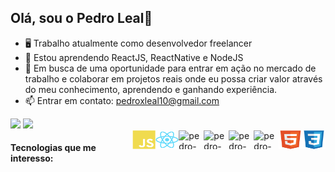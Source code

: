 ## Olá, sou o Pedro Leal👋

- 🖥️ Trabalho atualmente como desenvolvedor freelancer
- 🌱 Estou aprendendo ReactJS, ReactNative e NodeJS
- 🚀 Em busca de uma oportunidade para entrar em ação no mercado de trabalho e colaborar em projetos reais onde eu possa criar valor através do meu conhecimento, aprendendo e ganhando experiência.
- 📫 Entrar em contato: pedroxleal10@gmail.com

<div>
    <a href="https://www.linkedin.com/in/pedro-leal-2335a0214/" target="_blank"><img src="https://img.shields.io/badge/-LinkedIn-%230077B5?style=for-the-badge&logo=linkedin&logoColor=white" target="_blank"></a> 
    <a href = "mailto:pedroxleal10@gmail.com"><img src="https://img.shields.io/badge/-Gmail-%23333?style=for-the-badge&logo=gmail&logoColor=white" target="_blank"></a>
  </div>

<div style="display: flex">
  <h4>Tecnologias que me interesso:</h4>
  <img align="center" alt="pedro-Js" height="30" width="40" src="https://raw.githubusercontent.com/devicons/devicon/master/icons/javascript/javascript-plain.svg">
  <img align="center" alt="pedro-React" height="30" width="40" src="https://raw.githubusercontent.com/devicons/devicon/master/icons/react/react-original.svg">
  <img align="center" alt="pedro-node" height="30" width="40" src="https://cdn.jsdelivr.net/gh/devicons/devicon/icons/nodejs/nodejs-original.svg">
  <img align="center" alt="pedro-Next" height="30" width="40" color="#fff" src="https://cdn.jsdelivr.net/gh/devicons/devicon/icons/nextjs/nextjs-original-wordmark.svg">
  <img align="center" alt="pedro-Next" height="30" width="40" color="#fff" src="https://cdn.jsdelivr.net/gh/devicons/devicon/icons/sass/sass-original.svg">
  <img align="center" alt="pedro-Next" height="30" width="40" color="#fff" src="https://cdn.jsdelivr.net/gh/devicons/devicon/icons/figma/figma-original.svg">
  <img align="center" alt="pedro-HTML" height="30" width="40" src="https://raw.githubusercontent.com/devicons/devicon/master/icons/html5/html5-original.svg">
  <img align="center" alt="pedro-CSS" height="30" width="40" src="https://raw.githubusercontent.com/devicons/devicon/master/icons/css3/css3-original.svg">
  
</div>
